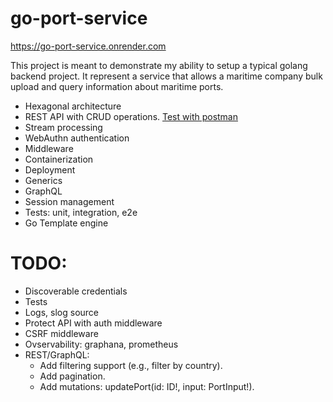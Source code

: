 # go-port-service

https://go-port-service.onrender.com

This project is meant to demonstrate my ability to setup a typical golang backend project. It represent a service that allows a maritime company bulk upload and query information about maritime ports.

- Hexagonal architecture
- REST API with CRUD operations. <a href="https://www.postman.com/go-port-service/go-port-service">Test with postman</a>
- Stream processing
- WebAuthn authentication
- Middleware
- Containerization
- Deployment
- Generics
- GraphQL
- Session management
- Tests: unit, integration, e2e
- Go Template engine

# TODO:
- Discoverable credentials
- Tests
- Logs, slog source
- Protect API with auth middleware
- CSRF middleware
- Ovservability: graphana, prometheus
- REST/GraphQL:
    - Add filtering support (e.g., filter by country).
    - Add pagination.
    - Add mutations: updatePort(id: ID!, input: PortInput!).
